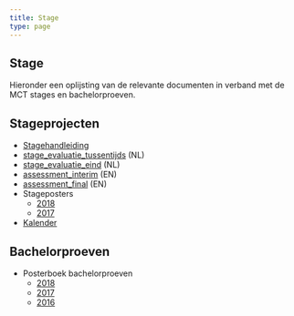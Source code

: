 ```yaml
---
title: Stage
type: page
---
```


<main class="o-wrapper">
	<!-- section -->
	<section class="c-row">
		<div class="o-container">
			<div class="o-grid o-grid--gutter-lg">
				<div class="o-grid__item u-10-of-12-bp5 u-push-1-of-12-bp5">
					<div class="o-container u-max-width-md">
						<h1>Stage</h1>
					</div>
					<!-- article -->
					<article class="o-container u-max-width-md">
						<p>Hieronder een oplijsting van de relevante documenten in verband met de MCT stages en bachelorproeven.</p>
						<h2>Stageprojecten</h2>
						<ul>
							<li><a href="https://mctwebsite.blob.core.windows.net/docs/stagehandleiding.pdf">Stagehandleiding</a></li>
							<li><a href="https://mctwebsite.blob.core.windows.net/docs/stage_evaluatie_tussentijds.docx" target="_blank" rel="noopener">stage_evaluatie_tussentijds</a>&nbsp;(NL)</li>
							<li><a href="https://mctwebsite.blob.core.windows.net/docs/stage_evaluatie_eind.docx" target="_blank" rel="noopener">stage_evaluatie_eind</a>&nbsp;(NL)</li>
							<li><a href="https://mctwebsite.blob.core.windows.net/docs/assessment_interim.docx" target="_blank" rel="noopener">assessment_interim</a>&nbsp;(EN)</li>
							<li><a href="https://mctwebsite.blob.core.windows.net/docs/assessment_final.docx" target="_blank" rel="noopener">assessment_final</a>&nbsp;(EN)</li>
							<li>Stageposters
								<ul>
									<li><a href="https://mctwebsite.blob.core.windows.net/docs/NMCTstageposters2018.pdf" target="_blank" rel="noopener">2018</a></li>
									<li><a href="https://mctwebsite.blob.core.windows.net/docs/NMCTstageposters2017.pdf" target="_blank" rel="noopener">2017</a></li>
								</ul>
							</li>
							<li><a href="https://mctwebsite.blob.core.windows.net/docs/Kalender.pdf" target="_blank" rel="noopener">Kalender</a></li>
						</ul>
						<h2>Bachelorproeven</h2>
						<ul>
							<li>Posterboek bachelorproeven
								<ul>
									<li><a href="https://mctwebsite.blob.core.windows.net/docs/NMCTposters2018.pdf" target="_blank" rel="noopener">2018</a></li>
									<li><a href="https://mctwebsite.blob.core.windows.net/docs/NMCTposters2017.pdf" target="_blank" rel="noopener">2017</a></li>
									<li><a href="https://mctwebsite.blob.core.windows.net/docs/NMCTposters2016.pdf" target="_blank" rel="noopener">2016</a></li>
								</ul>
							</li>
						</ul>
					</article>
					<!-- /article -->
				</div>
			</div>
		</div>
	</section>
	<!-- /section -->
</main>